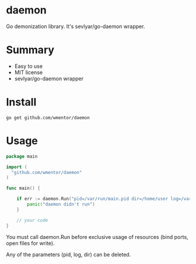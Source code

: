 # daemon

Go demonization library. It's sevlyar/go-daemon wrapper.

# Summary

* Easy to use
* MIT license
* sevlyar/go-daemon wrapper

# Install

```
go get github.com/wmentor/daemon
```

# Usage

```go
package main

import (
  "github.com/wmentor/daemon"
)

func main() {

	if err := daemon.Run("pid=/var/run/main.pid dir=/home/user log=/var/log/myapp/myapp.log"); err != nil {
		panic("daemon didn't run")
	}

	// your code 
}

```

You must call daemon.Run before exclusive usage of resources (bind ports, open files for write).

Any of the parameters (pid, log, dir) can be deleted.
